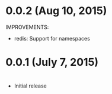 # 0.0.2 (Aug 10, 2015)

IMPROVEMENTS:

- redis: Support for namespaces

# 0.0.1 (July 7, 2015)
#
- Initial release
